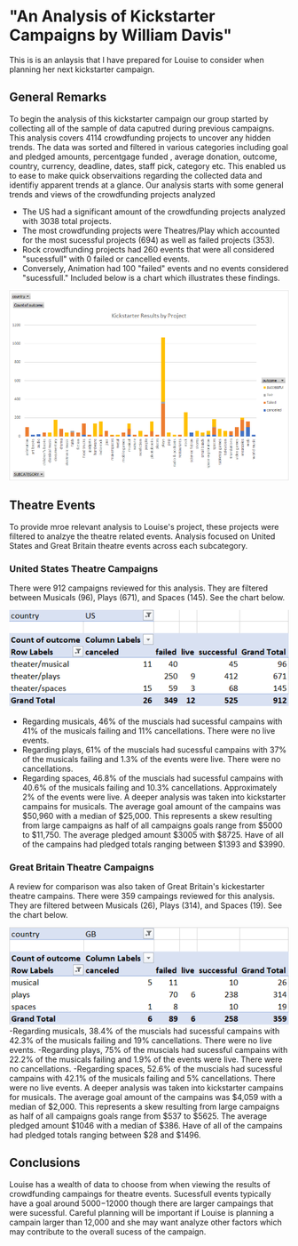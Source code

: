 # "An Analysis of Kickstarter Campaigns by William Davis"
This is is an anlaysis that I have prepared for Louise to consider when planning her next kickstarter campaign.   
## General Remarks 
To begin the analysis of this kickstarter campaign our group started by collecting all of the sample of data caputred during previous campaigns. This analysis covers 4114 crowdfunding projects to uncover any hidden trends. The data was sorted and filtered in various categories including  goal and pledged amounts, percentgage funded , average donation, outcome, country, currency, deadline, dates, staff pick, category etc. This enabled us to ease to make quick observaitions regarding the collected data and identifiy apparent trends at a glance. Our analysis starts with some general trends and views of the crowdfunding projects analyzed
- The US had a significant amount of the crowdfunding projects analyzed with 3038 total projects. 
- The most crowdfunding projects were Theatres/Play which accounted for the most sucessful projects (694) as well as failed projects (353).
- Rock crowdfunding projects had 260 events that were all considered "sucessfull" with 0 failed or cancelled events.
- Conversely, Animation had 100 "failed" events and no events considered "sucessfull."
Included below is a chart which illustrates these findings.

![Kickstarter Results by Project](graphic2.png)

## Theatre Events
To provide mroe relevant analysis to Louise's project,  these projects were filtered to analzye the theatre related events. Analysis focused on United States and Great Britain theatre events across each subcategory.   
### United States Theatre Campaigns
There were 912  campaigns reviewed for this analysis.  They are filtered between Musicals (96), Plays (671), and Spaces (145).  See the chart below. 

![U.S. Theatre Campaings](pivot_table1.png)
- Regarding musicals, 46% of the muscials had sucessful campains with 41% of the musicals failing and 11% cancellations. There were no live events.
- Regarding plays, 61% of the muscials had sucessful campains with 37% of the musicals failing and 1.3% of the events were live. There were no cancellations.
- Regarding spaces, 46.8% of the muscials had sucessful campains with 40.6% of the musicals failing and 10.3% cancellations. Approximately 2% of the events were live.
A deeper analysis was taken into kickstarter campains for musicals. 
The average goal amount of the campains was $50,960 with a median of $25,000.  This represents a skew resulting from large campaigns as half of all campaigns goals range from $5000 to $11,750. The average pledged amount $3005 with $8725. Have of all of the campains had pledged totals ranging between $1393 and $3990. 
### Great Britain Theatre Campaigns
A review for comparison was also taken of Great Britain's kickestarter theatre campains. There were 359  campaings reviewed for this analysis.  They are filtered between Musicals (26), Plays (314), and Spaces (19).  See the chart below.

![Kickstarter Results by Project](pivot_table2.png)
-Regarding musicals, 38.4% of the muscials had sucessful campains with 42.3% of the musicals failing and 19% cancellations. There were no live events.
-Regarding plays, 75% of the muscials had sucessful campains with 22.2% of the musicals failing and 1.9% of the events were live. There were no cancellations.
-Regarding spaces, 52.6% of the muscials had sucessful campains with 42.1% of the musicals failing and 5% cancellations. There were no live events.
A deeper analysis was taken into kickstarter campains for musicals. 
The average goal amount of the campains was $4,059 with a median of $2,000.  This represents a skew resulting from large campaigns as half of all campaigns goals range from $537 to $5625. The average pledged amount $1046 with a median of $386. Have of all of the campains had pledged totals ranging between $28 and $1496. 
## Conclusions
Louise has a wealth of data to choose from when viewing the results of crowdfunding campaings for theatre events.  Sucessfull events typically have a goal around $5000-$12000 though there are larger campaings that were sucessful. Careful planning will be important if Louise is planning a campain larger than 12,000 and she may want analyze other factors which may contribute to the overall sucess of the campaign. 
